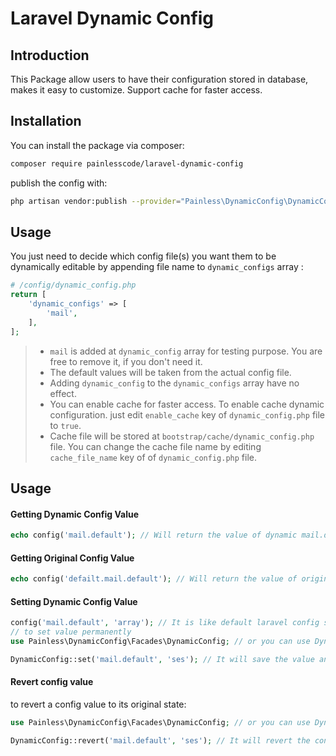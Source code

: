 # Laravel Dynamic Config


## Introduction
This Package allow users to have their configuration stored in database, makes it easy to customize.
Support cache for faster access.

## Installation
You can install the package via composer:
``` bash
composer require painlesscode/laravel-dynamic-config
```
publish the config with:

``` bash
php artisan vendor:publish --provider="Painless\DynamicConfig\DynamicConfigServiceProvider"
```
 
## Usage

You just need to decide which config file(s) you want them to be dynamically editable by appending file name to `dynamic_configs` array :
```php
# /config/dynamic_config.php 
return [
    'dynamic_configs' => [
        'mail',
    ],
];
```

> * `mail` is added at `dynamic_config` array for testing purpose. You are free to remove it, if you don't need it.
> * The default values will be taken from the actual config file.
> * Adding `dynamic_config` to the `dynamic_configs` array have no effect.
> * You can enable cache for faster access. To enable cache dynamic configuration. just edit `enable_cache` key of `dynamic_config.php` file to `true`.
> * Cache file will be stored at `bootstrap/cache/dynamic_config.php` file. You can change the cache file name by editing `cache_file_name` key of of `dynamic_config.php` file. 

## Usage


#### Getting Dynamic Config Value

```php
echo config('mail.default'); // Will return the value of dynamic mail.default (if mail is already added to dynamic_configs array);
```

#### Getting Original Config Value

```php
echo config('defailt.mail.default'); // Will return the value of original configuration (if default_prefix is set to 'default');
```

#### Setting Dynamic Config Value

```php
config('mail.default', 'array'); // It is like default laravel config set. it will be set but persists in only current request.
// to set value permanently
use Painless\DynamicConfig\Facades\DynamicConfig; // or you can use DynamicConfig Alias

DynamicConfig::set('mail.default', 'ses'); // It will save the value and persist it in database and cache (if enabled)
```

#### Revert config value
to revert a config value to its original state:
```php
use Painless\DynamicConfig\Facades\DynamicConfig; // or you can use DynamicConfig Alias

DynamicConfig::revert('mail.default', 'ses'); // It will revert the config value to its original state and persist it. 
```

